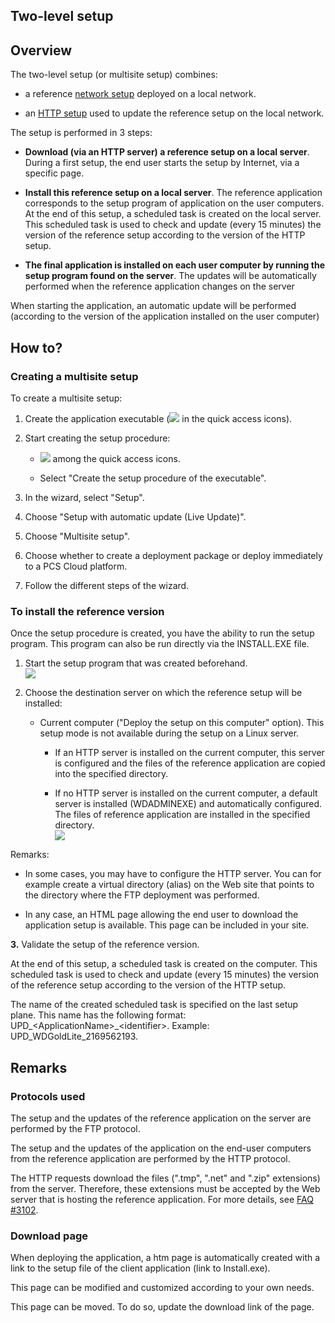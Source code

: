 


## Two-level setup
			



<a name="NOTE1"></a>
<a name="NOTE1_1"></a>


## Overview
<a name="overview_ELTTEXTE000174"></a>
The two-level setup (or multisite setup) combines:

- a reference [network setup](../Editeurs/2028085.md) deployed on a local network.

- an [HTTP setup](../Editeurs/9000026.md) used to update the reference setup on the local network.




The setup is performed in 3 steps:

- **Download (via an HTTP server) a reference setup on a local server**. During a first setup, the end user starts the setup by Internet, via a specific page.

- **Install this reference setup on a local server**. The reference application corresponds to the setup program of application on the user computers. 
	At the end of this setup, a scheduled task is created on the local server. This scheduled task is used to check and update (every 15 minutes) the version of the reference setup according to the version of the HTTP setup. 

- **The final application is installed on each user computer by running the setup program found on the server**. The updates will be automatically performed when the reference application changes on the server




When starting the application, an automatic update will be performed (according to the version of the application installed on the user computer)

<a name="NOTE2"></a>
<a name="NOTE2_1"></a>


## How to?
<a name="how_ELTTEXTE000198"></a>


### Creating a multisite setup
<a name="creating_multisite_setup_ELTPARAGRAPHE000039"></a>

To create a multisite setup: 

1. Create the application executable (![](https://doc.pcsoft.fr/en-US/images/image.awp?langid=3&name=ICO_Generation_Exe.gif) in the quick access icons). 

2. Start creating the setup procedure: 

	- ![](https://doc.pcsoft.fr/en-US/images/image.awp?langid=3&name=ICO_Generation_Exe.gif) among the quick access icons. 

	- Select "Create the setup procedure of the executable".




3. In the wizard, select "Setup".

4. Choose "Setup with automatic update (Live Update)". 

5. Choose "Multisite setup".

6. Choose whether to create a deployment package or deploy immediately to a PCS Cloud platform. 

7. Follow the different steps of the wizard. 



<a name="NOTE2_2"></a>


### To install the reference version
<a name="install_the_reference_version_ELTPARAGRAPHE000060"></a>

Once the setup procedure is created, you have the ability to run the setup program. This program can also be run directly via the INSTALL.EXE file.

1. Start the setup program that was created beforehand. <br>![](https://doc.pcsoft.fr/en-US/images/image.awp?langid=3&name=Installation_a_2_niveaux%20-%20HC%20N%B0001.gif&type=thumb)


2. Choose the destination server on which the reference setup will be installed: 

	- Current computer ("Deploy the setup on this computer" option). This setup mode is not available during the setup on a Linux server.

		- If an HTTP server is installed on the current computer, this server is configured and the files of the reference application are copied into the specified directory. 

		- If no HTTP server is installed on the current computer, a default server is installed (WDADMINEXE) and automatically configured. The files of reference application are installed in the specified directory. <br>![](https://doc.pcsoft.fr/en-US/images/image.awp?langid=3&name=Installation_a_2_niveaux%20-%20HC%20N%B0002.gif&type=thumb)







Remarks: 

- In some cases, you may have to configure the HTTP server. You can for example create a virtual directory (alias) on the Web site that points to the directory where the FTP deployment was performed. 

- In any case, an HTML page allowing the end user to download the application setup is available. This page can be included in your site.




**3.** Validate the setup of the reference version.

At the end of this setup, a scheduled task is created on the computer. This scheduled task is used to check and update (every 15 minutes) the version of the reference setup according to the version of the HTTP setup. 

The name of the created scheduled task is specified on the last setup plane. This name has the following format: UPD_&lt;ApplicationName&gt;_&lt;identifier&gt;. Example: UPD_WDGoldLite_2169562193. 

<a name="NOTE3"></a>
<a name="NOTE3_1"></a>


## Remarks
<a name="remarks_ELTTEXTE000228"></a>
<a name="NOTE3_2"></a>


### Protocols used
<a name="protocols_used_ELTPARAGRAPHE000107"></a>

The setup and the updates of the reference application on the server are performed by the FTP protocol.

The setup and the updates of the application on the end-user computers from the reference application are performed by the HTTP protocol. 

The HTTP requests download the files (".tmp", ".net" and ".zip" extensions) from the server. Therefore, these extensions must be accepted by the Web server that is hosting the reference application. For more details, see [FAQ #3102](https://faq.pcsoft.fr/faqread.awp?idfaq=3102&lang=us).
<a name="NOTE3_4"></a>


### Download page
<a name="download_page_ELTPARAGRAPHE000121"></a>

When deploying the application, a htm page is automatically created with a link to the setup file of the client application (link to Install.exe).

This page can be modified and customized according to your own needs.

This page can be moved. To do so, update the download link of the page.


